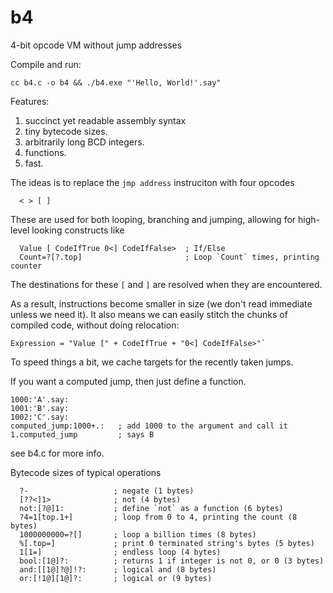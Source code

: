 # b4
 4-bit opcode VM without jump addresses

Compile and run:
```
cc b4.c -o b4 && ./b4.exe "'Hello, World!'.say"
```

Features:
1. succinct yet readable assembly syntax
2. tiny bytecode sizes.
3. arbitrarily long BCD integers.
4. functions.
5. fast.

The ideas is to replace the `jmp address` instruciton with four opcodes 
```
  < > [ ]
```

These are used for both looping, branching and jumping, allowing for high-level looking constructs like
```
  Value [ CodeIfTrue 0<] CodeIfFalse>  ; If/Else
  Count=?[?.top]                       ; Loop `Count` times, printing counter
```

The destinations for these `[` and `]` are resolved when they are encountered.

As a result, instructions become smaller in size (we don't read immediate unless we need it). It also means we can easily stitch the chunks of compiled code, without doing relocation:
```
Expression = "Value [" + CodeIfTrue + "0<] CodeIfFalse>"`
```

To speed things a bit, we cache targets for the recently taken jumps.

If you want a computed jump, then just define a function.
```
1000:'A'.say:
1001:'B'.say:
1002:'C'.say:
computed_jump:1000+.:   ; add 1000 to the argument and call it
1.computed_jump         ; says B
```

see b4.c for more info.


Bytecode sizes of typical operations
```
  ?-                   ; negate (1 bytes)
  [??<]1>              ; not (4 bytes)
  not:[?@]1:           ; define `not` as a function (6 bytes)
  ?4=1[top.1+]         ; loop from 0 to 4, printing the count (8 bytes)
  1000000000=?[]       ; loop a billion times (8 bytes)
  %[.top=]             ; print 0 terminated string's bytes (5 bytes)
  1[1=]                ; endless loop (4 bytes)
  bool:[1@]?:          ; returns 1 if integer is not 0, or 0 (3 bytes)
  and:[[1@]?@]!?:      ; logical and (8 bytes)
  or:[!1@][1@]?:       ; logical or (9 bytes)
```
